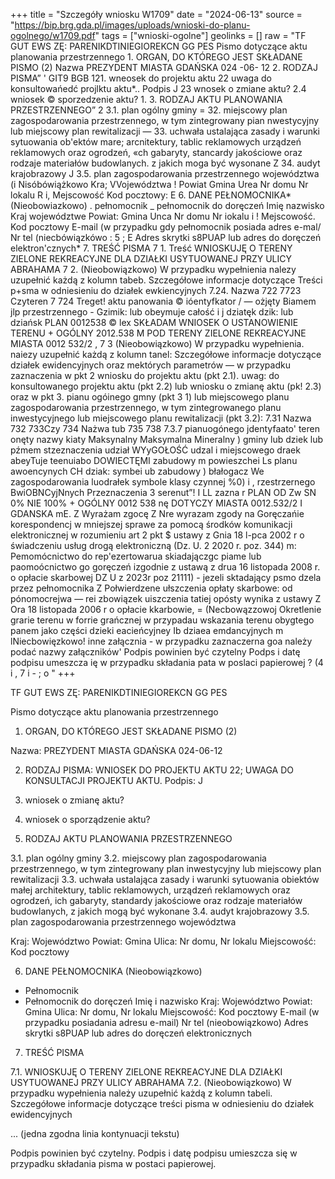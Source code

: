 +++
title = "Szczegóły wniosku W1709"
date = "2024-06-13"
source = "https://bip.brg.gda.pl/images/uploads/wnioski-do-planu-ogolnego/w1709.pdf"
tags = ["wnioski-ogolne"]
geolinks = []
raw = "TF GUT EWS ZĘ: PARENIKDTINIEGIOREKCN  GG PES Pismo dotyczące aktu planowania przestrzennego 1. ORGAN, DO KTÓREGO JEST SKŁADANE PISMO  (2)  Nazwa PREZYDENT MIASTA GDAŃSKA  024 -06- 12  2. RODZAJ PISMA” ' GIT9 BGB 121. wneosek do projektu aktu 22 uwaga do konsultowańedć projlktu aktu*.. Podpis J 23 wnosek o zmiane aktu? 2.4 wniosek © sporzedzenie aktu? 1. 3. RODZAJ AKTU PLANOWANIA PRZESTRZENNEGO” 2 3.1. plan ogólny gminy = 32. miejscowy plan zagospodarowania przestrzennego, w tym zintegrowany pian nwestycyjny lub miejscowy plan rewitalizacji — 33. uchwała ustalająca zasady i warunki sytuowania ob'ektów mare; arcnitektury, tablic reklamowych urządzeń reklamowych oraz ogrodzeń, «ch gabaryty, stancardy jakościowe oraz rodzaje materiałów budowlanych. z jakich moga być wysonane Z 34. audyt krajobrazowy J 3.5. plan zagospodarowania przestrzennego województwa (i Nisóbówiążkowo Kra; VVojewództwa ! Powiat Gmina Urea Nr domu Nr lokalu R i, Mejscowość Kod pocztowy: E 6. DANE PEŁNOMOCNIKA* (Nieobowiazkowo) . pełnomocnik _ pełnomocnik do doręczeń Imię  nazwisko Kraj województwe Powiat: Gmina Unca Nr domu Nr iokalu i ! Mejscowość. Kod pocztowy E-mail (w przypadku gdy pełnomocnik posiada adres e-mal/ Nr tel (niecbówiązkówo : 5 ; E Adres skrytki s8PUAP lub adres do doręczeń elektron'cznych* 7. TREŚĆ PISMA 7 1. Treść WNIOSKUJĘ O TERENY ZIELONE REKREACYJNE DLA DZIAŁKI USYTUOWANEJ PRZY ULICY ABRAHAMA 7 2. (Nieobowiązkowo) W przypadku wypełnienia nalezy uzupełnić każdą z kolumn tabeb. Szczegółowe informacje dotyczące Treści p+sma w odniesieniu do działek ewkiencyjnych   7.24. Nazwa 722 7723 Czyteren  7 724 Treget!   aktu panowania © ióentyfkator / — ożjęty Biamem  jlp  przestrzennego - Gzimik: lub  obeymuje całość i j  dziatęk dzik: lub dziańsk    PLAN 0012538 © lex SKŁADAM WNIOSEK O USTANOWIENIE TERENU  +  OGÓLNY 2012.538 M POD TERENY ZIELONE REKREACYJNE   MIASTA 0012 532/2 ,  7 3 (Nieobowiązkowo) W przypadku wypełnienia. naiezy uzupełnić każdą z kolumn tanel: Szczegółowe informacje dotyczące działek ewidencyjnych oraz mektórych parametrów — w przypadku zaznaczenia w pkt 2 wniosku do projektu aktu (pkt 2.1). uwag: do konsultowanego projektu aktu (pkt 2.2) lub wniosku o zmianę aktu (pk! 2.3) oraz w pkt 3. pianu ogóinego gmny (pkt 3 1) lub miejscowego planu zagospodarowania przestrzennego, w tym zintegrowanego planu inwestycyjnego lub miejscowego planu rewitalizacji (pkt 3.2):   7.31 Nazwa  732  733Czy 734 Nażwa tub  735  738 7.3.7    pianuogónego   jdentyfaato' teren onęty  nazwy kiaty Maksynalny  Maksymalna Mineralny  )  gminy lub  dziek lub pźmem  stzeznaczenia  udział WYyGOŁOŚĆ udzal i  miejscowego  draek abeyTuje   teenuiabo DOWIECTĘMI  zabudowy m powieszchei  Ls  planu  awoencynych CH dziak: symbei ub zabudowy )  błałogacz We   zagospodarowania  luodrałek  symbole klasy  czynnej %0) i , rzestrzernego  BwiOBNCyjNnych  Przeznaczenia    3  serenut”!  I LL zazna r  PLAN  OD Zw  SN 0%  NIE 100%  +  OGÓLNY  0012 538 nę   DOTYCZY   MIASTA  0012.532/2  I   GDANSKA   mE.  Z Wyrażam zgocę Z Nre wyrazam zgody na Goręczańie korespondencj w mniejszej sprawe za pomocą środków komunikacji elektronicznej w rozumieniu art 2 pkt $ ustawy z Gnia 18 l-pca 2002 r o świadczeniu usług drogą elektroniczną (Dz. U. 2 2020 r. poz. 344) m: Pemomócnictwo do rep'ezertowarua skiadajączgc piame lub paomoócnictwo go goręczeń izgodnie z ustawą z drua 16 listopada 2008 r. o opłacie skarbowej DZ U z 2023r poz 21111) - jezeli sktadający psmo dzela przez pełnomocnika Z Połwierdzene ułszczenia opłaty skarbowe: od pónomocrejwa — rei zbowiązek uiszczenia tatiej opósty wynika z ustawy Z Ora 18 listopada 2006 r o opłacie kkarbowie, =  (Necbowązzowoj Okretlenie grarie terenu w forrie grańcznej w przypadau wskazania terenu obygtego panem jako części dzieki eacieńcyjney Ib dziaea emdancyjnych m  lNiecbowięzkowo! inne  załącznia - w przypadku zaznaczerna goa należy podać nazwy załączników' Podpis powinien być czytelny Podps i datę podpisu umeszcza ię w przypadku składania pata w poslaci papierowej ? (4 i , 7  i - ; o "
+++

TF GUT EWS ZĘ: PARENIKDTINIEGIOREKCN GG PES

Pismo dotyczące aktu planowania przestrzennego

1. ORGAN, DO KTÓREGO JEST SKŁADANE PISMO (2)

Nazwa: PREZYDENT MIASTA GDAŃSKA 024-06-12

2. RODZAJ PISMA: WNIOSEK DO PROJEKTU AKTU 22; UWAGA DO KONSULTACJI PROJEKTU AKTU. Podpis: J

23. wniosek o zmianę aktu? 
24. wniosek o sporządzenie aktu?

3. RODZAJ AKTU PLANOWANIA PRZESTRZENNEGO

3.1. plan ogólny gminy
3.2. miejscowy plan zagospodarowania przestrzennego, w tym zintegrowany plan inwestycyjny lub miejscowy plan rewitalizacji
3.3. uchwała ustalająca zasady i warunki sytuowania obiektów małej architektury, tablic reklamowych, urządzeń reklamowych oraz ogrodzeń, ich gabaryty, standardy jakościowe oraz rodzaje materiałów budowlanych, z jakich mogą być wykonane
3.4. audyt krajobrazowy
3.5. plan zagospodarowania przestrzennego województwa

Kraj: Województwo
Powiat: Gmina
Ulica: Nr domu, Nr lokalu
Miejscowość: Kod pocztowy

6. DANE PEŁNOMOCNIKA (Nieobowiązkowo)

- Pełnomocnik
- Pełnomocnik do doręczeń
Imię i nazwisko
Kraj: Województwo
Powiat: Gmina
Ulica: Nr domu, Nr lokalu
Miejscowość: Kod pocztowy
E-mail (w przypadku posiadania adresu e-mail)
Nr tel (nieobowiązkowo)
Adres skrytki s8PUAP lub adres do doręczeń elektronicznych

7. TREŚĆ PISMA

7.1. WNIOSKUJĘ O TERENY ZIELONE REKREACYJNE DLA DZIAŁKI USYTUOWANEJ PRZY ULICY ABRAHAMA
7.2. (Nieobowiązkowo) W przypadku wypełnienia należy uzupełnić każdą z kolumn tabeli. Szczegółowe informacje dotyczące treści pisma w odniesieniu do działek ewidencyjnych

...
(jedna zgodna linia kontynuacji tekstu)

Podpis powinien być czytelny. Podpis i datę podpisu umieszcza się w przypadku składania pisma w postaci papierowej.



